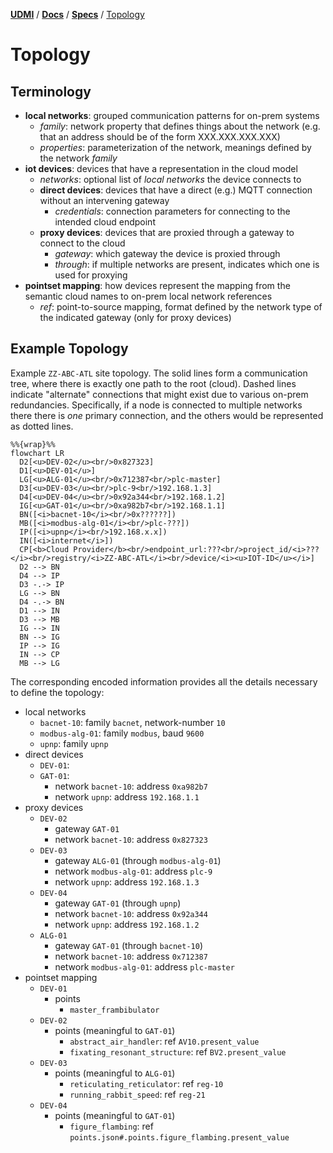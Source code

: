 [**UDMI**](../../) / [**Docs**](../) / [**Specs**](./) / [Topology](#)

# Topology

## Terminology

* **local networks**: grouped communication patterns for on-prem systems
  * _family_: network property that defines things about the network (e.g. that an address should be of the form XXX.XXX.XXX.XXX)
  * _properties_: parameterization of the network, meanings defined by the network _family_
* **iot devices**: devices that have a representation in the cloud model
  * _networks_: optional list of _local networks_ the device connects to
  * **direct devices**: devices that have a direct (e.g.) MQTT connection without an intervening gateway
    * _credentials_: connection parameters for connecting to the intended cloud endpoint
  * **proxy devices**: devices that are proxied through a gateway to connect to the cloud
    * _gateway_: which gateway the device is proxied through
    * _through_: if multiple networks are present, indicates which one is used for proxying
* **pointset mapping**: how devices represent the mapping from the semantic cloud names to on-prem local network references
  * _ref_: point-to-source mapping, format defined by the network type of the indicated gateway (only for proxy devices)

## Example Topology

Example `ZZ-ABC-ATL` site topology. The solid lines form a communication tree, where there is exactly one path to the root (cloud).
Dashed lines indicate "alternate" connections that might exist due to various on-prem redundancies. Specifically, if a node
is connected to multiple networks there there is _one_ primary connection, and the others would be represented as dotted lines.

```mermaid
%%{wrap}%%
flowchart LR
  D2[<u>DEV-02</u><br/>0x827323]
  D1[<u>DEV-01</u>]
  LG[<u>ALG-01</u><br/>0x712387<br/>plc-master]
  D3[<u>DEV-03</u><br/>plc-9<br/>192.168.1.3]
  D4[<u>DEV-04</u><br/>0x92a344<br/>192.168.1.2]
  IG[<u>GAT-01</u><br/>0xa982b7<br/>192.168.1.1]
  BN([<i>bacnet-10</i><br/>0x??????])
  MB([<i>modbus-alg-01</i><br/>plc-???])
  IP([<i>upnp</i><br/>192.168.x.x])
  IN([<i>internet</i>])
  CP[<b>Cloud Provider</b><br/>endpoint_url:???<br/>project_id/<i>???</i><br/>registry/<i>ZZ-ABC-ATL</i><br/>device/<i><u>IOT-ID</u></i>]
  D2 --> BN
  D4 --> IP
  D3 -.-> IP
  LG --> BN
  D4 -.-> BN
  D1 --> IN
  D3 --> MB
  IG --> IN
  BN --> IG
  IP --> IG
  IN --> CP
  MB --> LG
```

The corresponding encoded information provides all the details necessary to define the topology:
* local networks
  * `bacnet-10`: family `bacnet`, network-number `10`
  * `modbus-alg-01`: family `modbus`, baud `9600`
  * `upnp`: family `upnp`
* direct devices
  * `DEV-01`:
  * `GAT-01`:
    * network `bacnet-10`: address `0xa982b7`
    * network `upnp`: address `192.168.1.1`
* proxy devices
  * `DEV-02`
    * gateway `GAT-01`
    * network `bacnet-10`: address `0x827323`
  * `DEV-03`
    * gateway `ALG-01` (through `modbus-alg-01`)
    * network `modbus-alg-01`: address `plc-9`
    * network `upnp`: address `192.168.1.3`
  * `DEV-04`
    * gateway `GAT-01` (through `upnp`)
    * network `bacnet-10`: address `0x92a344`
    * network `upnp`: address `192.168.1.2`
  * `ALG-01`
    * gateway `GAT-01` (through `bacnet-10`)
    * network `bacnet-10`: address `0x712387`
    * network `modbus-alg-01`: address `plc-master`
* pointset mapping
  * `DEV-01`
    * points
      * `master_frambibulator`
  * `DEV-02`
    * points (meaningful to `GAT-01`)
      * `abstract_air_handler`: ref `AV10.present_value`
      * `fixating_resonant_structure`: ref `BV2.present_value`
  * `DEV-03`
    * points (meaningful to `ALG-01`)
      * `reticulating_reticulator`: ref `reg-10`
      * `running_rabbit_speed`: ref `reg-21`
  * `DEV-04`
    * points (meaningful to `GAT-01`)
      * `figure_flambing`: ref `points.json#.points.figure_flambing.present_value`

